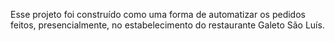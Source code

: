 Esse projeto foi construído como uma forma de automatizar os pedidos feitos, presencialmente, no estabelecimento do restaurante Galeto São Luís.

